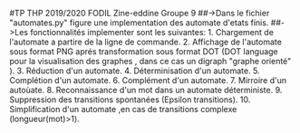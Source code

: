 #TP THP 2019/2020 FODIL Zine-eddine Groupe 9
##->Dans le fichier "automates.py" figure  une implementation des automate d'etats finis.
##->Les fonctionnalités implementer sont les suivantes:
	1. Chargement de l'automate a partire de la ligne de commande.
	2. Affichage de l'automate sous format PNG aprés transformation sous format DOT (DOT language pour la visualisation des graphes , dans ce cas un digraph "graphe orienté" ).
	3. Réduction d'un automate.
	4. Déterminisation d'un automate.
	5. Complétion d'un automate.
	6. Complément d'un automate.
	7. Mirroire d'un autoùate.
	8. Reconnaissance d'un mot dans un automate déterministe.
	9. Suppression des transitions spontanées (Epsilon transitions).
	10. Simplification d'un automate ,en cas de transitions complexe (longueur(mot)>1).

